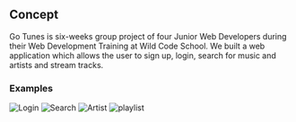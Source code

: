 ## Concept

Go Tunes is six-weeks group project of four Junior Web Developers during their Web Development Training at Wild Code School. 
We built a web application which allows the user to sign up, login, search for music and artists and stream tracks.

### Examples
![Login](https://user-images.githubusercontent.com/96376911/176902308-38b34f0a-9e55-4acc-a0ea-b244f0c14f96.jpg)
![Search](https://user-images.githubusercontent.com/96376911/176902329-fc7a8b21-deb3-4d0c-a7ce-34d325941cec.jpg)
![Artist](https://user-images.githubusercontent.com/96376911/176902338-424cb584-34ad-4b66-9930-4a4bbbe372f2.jpg)
![playlist](https://user-images.githubusercontent.com/96376911/176902352-65c8851b-fe88-41e9-9538-ff1384711763.jpg)

